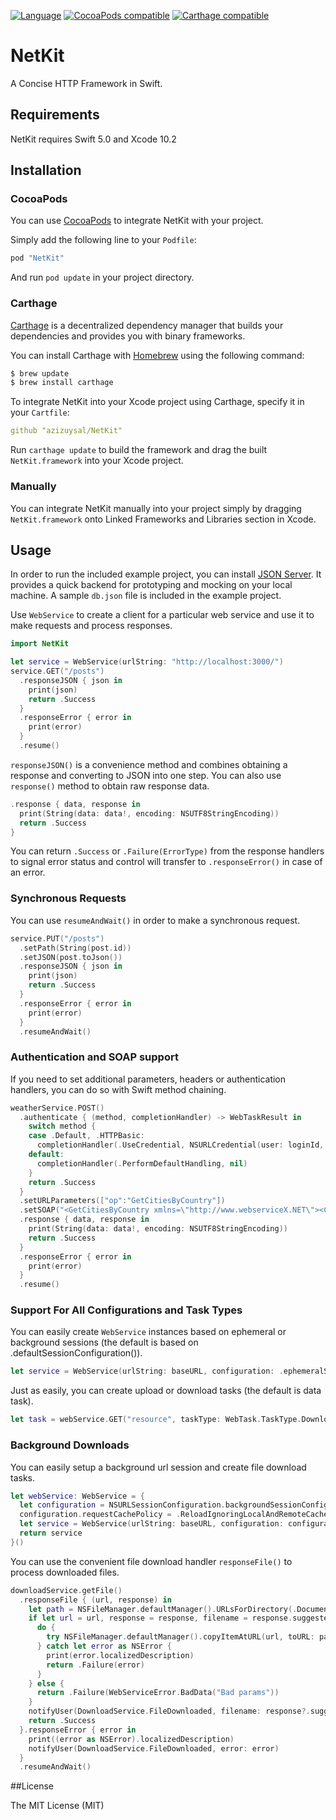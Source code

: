 [![Language](https://img.shields.io/badge/Swift-5.0-orange.svg)](http://swift.org)
[![CocoaPods compatible](https://img.shields.io/badge/CocoaPods-compatible-brightgreen.svg)](https://cocoapods.org)
[![Carthage compatible](https://img.shields.io/badge/Carthage-compatible-4BC51D.svg?style=flat)](https://github.com/Carthage/Carthage)

# NetKit

A Concise HTTP Framework in Swift.

## Requirements

NetKit requires Swift 5.0 and Xcode 10.2

## Installation

### CocoaPods

You can use [CocoaPods](https://cocoapods.org) to integrate NetKit with your project.

Simply add the following line to your `Podfile`:
```ruby
pod "NetKit"
```

And run `pod update` in your project directory.

### Carthage

[Carthage](https://github.com/Carthage/Carthage) is a decentralized dependency manager that builds your dependencies and provides you with binary frameworks.

You can install Carthage with [Homebrew](http://brew.sh/) using the following command:

```bash
$ brew update
$ brew install carthage
```

To integrate NetKit into your Xcode project using Carthage, specify it in your `Cartfile`:

```yaml
github "azizuysal/NetKit"
```

Run `carthage update` to build the framework and drag the built `NetKit.framework` into your Xcode project.

### Manually

You can integrate NetKit manually into your project simply by dragging `NetKit.framework` onto Linked Frameworks and Libraries section in Xcode.

## Usage

In order to run the included example project, you can install [JSON Server](https://github.com/typicode/json-server). It provides a quick backend for prototyping and mocking on your local machine. A sample `db.json` file is included in the example project.

Use `WebService` to create a client for a particular web service and use it to make requests and process responses.

```swift
import NetKit

let service = WebService(urlString: "http://localhost:3000/")
service.GET("/posts")
  .responseJSON { json in
    print(json)
    return .Success
  }
  .responseError { error in
    print(error)
  }
  .resume()
  ```

`responseJSON()` is a convenience method and combines obtaining a response and converting to JSON into one step. You can also use `response()` method to obtain raw response data.

```swift
.response { data, response in
  print(String(data: data!, encoding: NSUTF8StringEncoding))
  return .Success
}
```

You can return `.Success` or `.Failure(ErrorType)` from the response handlers to signal error status and control will transfer to `.responseError()` in case of an error.

### Synchronous Requests

You can use `resumeAndWait()` in order to make a synchronous request.

```swift
service.PUT("/posts")
  .setPath(String(post.id))
  .setJSON(post.toJson())
  .responseJSON { json in
    print(json)
    return .Success
  }
  .responseError { error in
    print(error)
  }
  .resumeAndWait()
```

### Authentication and SOAP support

If you need to set additional parameters, headers or authentication handlers, you can do so with Swift method chaining.

```swift
weatherService.POST()
  .authenticate { (method, completionHandler) -> WebTaskResult in
    switch method {
    case .Default, .HTTPBasic:
      completionHandler(.UseCredential, NSURLCredential(user: loginId, password: password, persistence: .ForSession))
    default:
      completionHandler(.PerformDefaultHandling, nil)
    }
    return .Success
  }
  .setURLParameters(["op":"GetCitiesByCountry"])
  .setSOAP("<GetCitiesByCountry xmlns=\"http://www.webserviceX.NET\"><CountryName>\(country)</CountryName></GetCitiesByCountry>")
  .response { data, response in
    print(String(data: data!, encoding: NSUTF8StringEncoding))
    return .Success
  }
  .responseError { error in
    print(error)
  }
  .resume()
```

### Support For All Configurations and Task Types

You can easily create `WebService` instances based on ephemeral or background sessions (the default is based on .defaultSessionConfiguration()).

```swift
let service = WebService(urlString: baseURL, configuration: .ephemeralSessionConfiguration())
```

Just as easily, you can create upload or download tasks (the default is data task).

```swift
let task = webService.GET("resource", taskType: WebTask.TaskType.Download)
```

### Background Downloads

You can easily setup a background url session and create file download tasks.

```swift
let webService: WebService = {
  let configuration = NSURLSessionConfiguration.backgroundSessionConfigurationWithIdentifier("com.azizuysal.netkit.test")
  configuration.requestCachePolicy = .ReloadIgnoringLocalAndRemoteCacheData
  let service = WebService(urlString: baseURL, configuration: configuration)
  return service
}()
```

You can use the convenient file download handler `responseFile()` to process downloaded files.

```swift
downloadService.getFile()
  .responseFile { (url, response) in
    let path = NSFileManager.defaultManager().URLsForDirectory(.DocumentDirectory, inDomains: .UserDomainMask).first?
    if let url = url, response = response, filename = response.suggestedFilename, path = path?.URLByAppendingPathComponent(filename) {
      do {
        try NSFileManager.defaultManager().copyItemAtURL(url, toURL: path)
      } catch let error as NSError {
        print(error.localizedDescription)
        return .Failure(error)
      }
    } else {
      return .Failure(WebServiceError.BadData("Bad params"))
    }
    notifyUser(DownloadService.FileDownloaded, filename: response?.suggestedFilename)
    return .Success
  }.responseError { error in
    print((error as NSError).localizedDescription)
    notifyUser(DownloadService.FileDownloaded, error: error)
  }
  .resumeAndWait()
```

##License

The MIT License (MIT)
